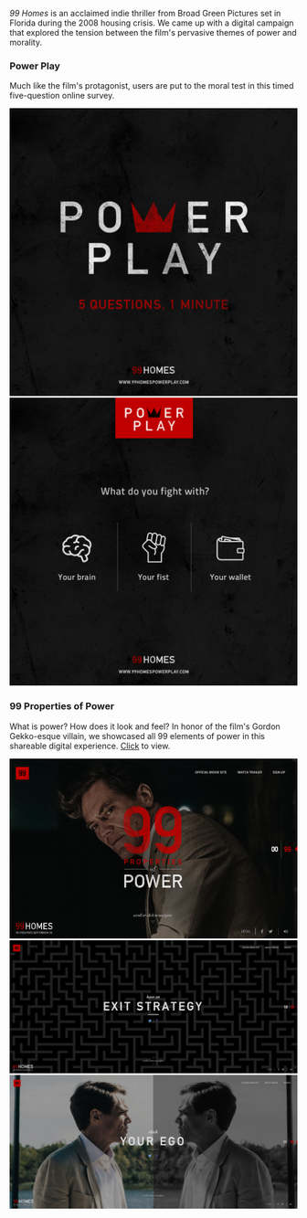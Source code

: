 <i>99 Homes</i> is an acclaimed indie thriller from Broad Green Pictures set in Florida during the 2008 housing crisis. We came up with a digital campaign that explored the tension between the film's pervasive themes of power and morality.  

### Power Play

Much like the film's protagonist, users are put to the moral test in this timed five-question online survey. 

![Power Play](99homespowerplay.jpg)
![Power Play 2](99homespowerplay2.jpg)
### 99 Properties of Power 

What is power? How does it look and feel? In honor of the film's Gordon Gekko-esque villain, we showcased all 99 elements of power in this shareable digital experience. [Click](http://www.99homesmovie.com/properties/) to view.

![Power Play 4](99homeswebsite.png)
![Power Play 5](99homeswebsite2.png)
![Power Play 6](99homeswebsite3.png)

